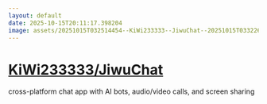 ```yaml
---
layout: default
date: 2025-10-15T20:11:17.398204
image: assets/20251015T032514454--KiWi233333--JiwuChat--20251015T033226500--cropped.png
---
```


# [KiWi233333/JiwuChat](https://github.com/KiWi233333/JiwuChat)

cross-platform chat app with AI bots, audio/video calls, and screen sharing
